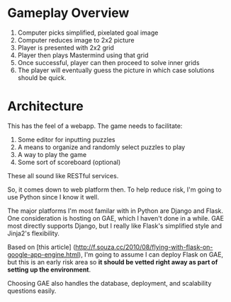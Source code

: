 Gameplay Overview
=================

1. Computer picks simplified, pixelated goal image
1. Computer reduces image to 2x2 picture
1. Player is presented with 2x2 grid
1. Player then plays Mastermind using that grid
1. Once successful, player can then proceed to solve inner grids
1. The player will eventually guess the picture in which case solutions
    should be quick.

Architecture
============

This has the feel of a webapp.  The game needs to facilitate:

1. Some editor for inputting puzzles
1. A means to organize and randomly select puzzles to play
1. A way to play the game
1. Some sort of scoreboard (optional)

These all sound like RESTful services.

So, it comes down to web platform then.  To help reduce risk, I'm going to
use Python since I know it well.

The major platforms I'm most familar with in Python are Django and Flask.
One consideration is hosting on GAE, which I haven't done in a while.  GAE
most directly supports Django, but I really like Flask's simplified style
and Jinja2's flexibility.

Based on [this article]
(http://f.souza.cc/2010/08/flying-with-flask-on-google-app-engine.html), 
I'm going to assume I can deploy Flask on GAE, but this is an early risk 
area so **it should be vetted right away as part of setting up the 
environment**.

Choosing GAE also handles the database, deployment, and scalability 
questions easily.

